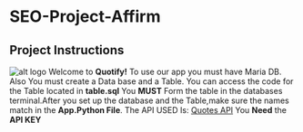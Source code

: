 # SEO-Project-Affirm
## Project Instructions
![alt logo](https://github.com/[kprose07]/[Quptify]/blob/[main]/Quotify.png?raw=true)
Welcome to **Quotify!**
To use our app you must have Maria DB. Also You must create a Data base and a Table.
You can access the code for the Table located in **table.sql** You **MUST**  Form the 
table in the databases terminal.After you set up the database and the Table,make sure 
the names match in the **App.Python File**.
The API USED Is: [Quotes API](https://api-ninjas.com/api/quotes)
You **Need** the **API KEY**
